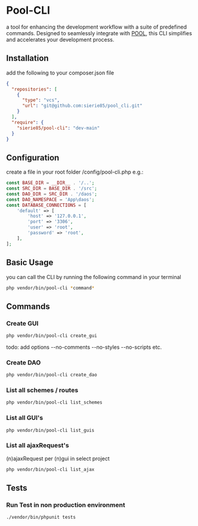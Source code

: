 # Pool-CLI

a tool for enhancing the development workflow with a suite of predefined commands.
Designed to seamlessly integrate with [POOL](https://github.com/manhart/pool), this CLI simplifies and accelerates your
development process.

## Installation

add the following to your composer.json file

```json
{
  "repositories": [
    {
      "type": "vcs",
      "url": "git@github.com:sierie85/pool_cli.git"
    }
  ],
  "require": {
    "sierie85/pool-cli": "dev-main"
  }
}
```

## Configuration

create a file in your root folder /config/pool-cli.php e.g.:

```php
const BASE_DIR = __DIR__ . '/..';
const SRC_DIR = BASE_DIR . '/src';
const DAO_DIR = SRC_DIR . '/daos';
const DAO_NAMESPACE = 'App\daos';
const DATABASE_CONNECTIONS = [
    'default' => [
        'host' => '127.0.0.1',
        'port' => '3306',
        'user' => 'root',
        'password' => 'root',
    ],
];
```

## Basic Usage

you can call the CLI by running the following command in your terminal

```bash
php vendor/bin/pool-cli *command*
```

## Commands

### Create GUI

```bash
php vendor/bin/pool-cli create_gui
```

todo: add options --no-comments --no-styles --no-scripts etc.

### Create DAO

```bash
php vendor/bin/pool-cli create_dao
```

### List all schemes / routes

```bash
php vendor/bin/pool-cli list_schemes
```

### List all GUI's

```bash
php vendor/bin/pool-cli list_guis
```

### List all ajaxRequest's

(n)ajaxRequest per (n)gui in select project

```bash
php vendor/bin/pool-cli list_ajax
```

## Tests

### Run Test in non production environment

```bash
./vendor/bin/phpunit tests
```
